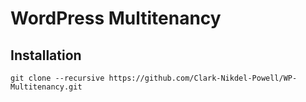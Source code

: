 # WordPress Multitenancy

## Installation

```
git clone --recursive https://github.com/Clark-Nikdel-Powell/WP-Multitenancy.git
```
